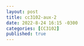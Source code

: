 ```yaml
---
layout: post
title: cc3102-aux-2
date: 2022-8-24 16:15 -0300
categories: [CC3102]
published: true
---
```


